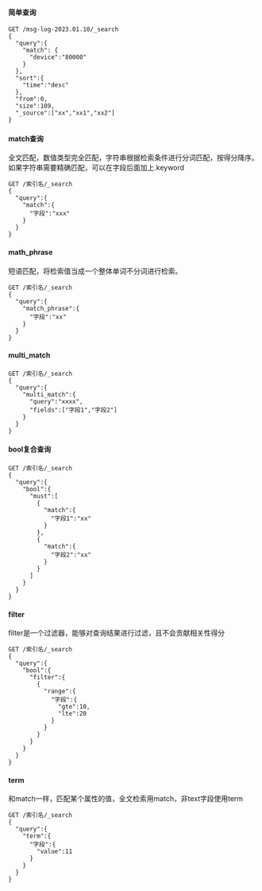 

#### 简单查询
```
GET /msg-log-2023.01.10/_search
{
  "query":{
    "match": {
      "device":"80000"
    }
  },
  "sort":{
    "time":"desc"
  },
  "from":0,
  "size":109,
  "_source":["xx","xx1","xx2"]
}
```


#### match查询
全文匹配，数值类型完全匹配，字符串根据检索条件进行分词匹配，按得分降序。如果字符串需要精确匹配，可以在字段后面加上.keyword
```
GET /索引名/_search
{
  "query":{
    "match":{
      "字段":"xxx"
    }
  }
}

```

#### math_phrase
短语匹配，将检索值当成一个整体单词不分词进行检索。
```
GET /索引名/_search
{
  "query":{
    "match_phrase":{
      "字段":"xx"
    }
  }
}
```

#### multi_match
```
GET /索引名/_search
{
  "query":{
    "multi_match":{
      "query":"xxxx",
      "fields":["字段1","字段2"]
    }
  }
}
```

#### bool复合查询
```
GET /索引名/_search
{
  "query":{
    "bool":{
      "must":[
        {
          "match":{
            "字段1":"xx"
          }
        },
        {
          "match":{
            "字段2":"xx"
          }
        }
      ]
    }
  }
}
```


#### filter
filter是一个过滤器，能够对查询结果进行过滤，且不会贡献相关性得分
```
GET /索引名/_search
{
  "query":{
    "bool":{
      "filter":{
        {
          "range":{
            "字段":{
              "gte":10,
              "lte":20
            }
          }
        }
      }
    }
  }
}
```

#### term
和match一样，匹配某个属性的值，全文检索用match，非text字段使用term
```
GET /索引名/_search
{
  "query":{
    "term":{
      "字段":{
        "value":11
      }
    }
  }
}

```
